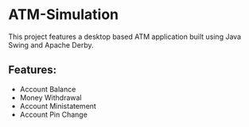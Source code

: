 # ATM-Simulation

This project features a desktop based ATM application built using Java Swing and Apache Derby. 

## Features:

* Account Balance
* Money Withdrawal
* Account Ministatement
* Account Pin Change

